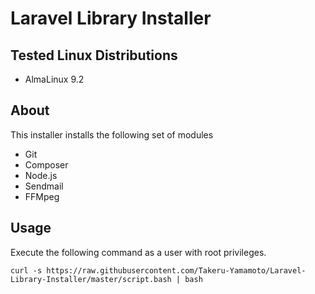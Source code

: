 # Laravel Library Installer

## Tested Linux Distributions

* AlmaLinux 9.2

## About

This installer installs the following set of modules

* Git
* Composer
* Node.js
* Sendmail
* FFMpeg

## Usage

Execute the following command as a user with root privileges.

```
curl -s https://raw.githubusercontent.com/Takeru-Yamamoto/Laravel-Library-Installer/master/script.bash | bash
```
